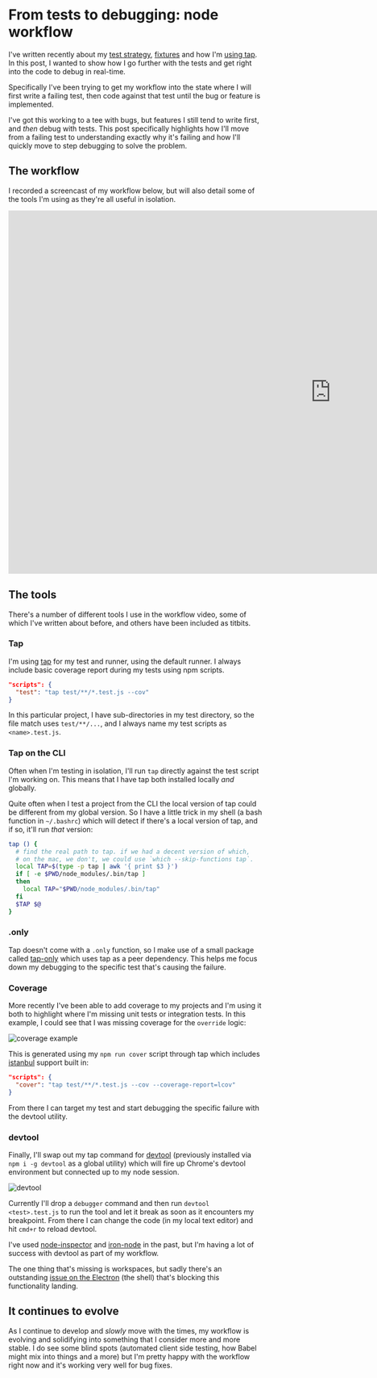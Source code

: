 # From tests to debugging: node workflow

I've written recently about my [test strategy](/my-node-test-strategy), [fixtures](/fixing-fixtures) and how I'm [using tap](/testing-tape-vs-tap). In this post, I wanted to show how I go further with the tests and get right into the code to debug in real-time.

<!--more-->

Specifically I've been trying to get my workflow into the state where I will first write a failing test, then code against that test until the bug or feature is implemented.

I've got this working to a tee with bugs, but features I still tend to write first, and *then* debug with tests. This post specifically highlights how I'll move from a failing test to understanding exactly why it's failing and how I'll quickly move to step debugging to solve the problem.

## The workflow

I recorded a screencast of my workflow below, but will also detail some of the tools I'm using as they're all useful in isolation.

<iframe width="1280" height="720" src="https://www.youtube.com/embed/-oNx6jFLm_g" frameborder="0" allowfullscreen></iframe>

## The tools

There's a number of different tools I use in the workflow video, some of which I've written about before, and others have been included as titbits.

### Tap

I'm using [tap](http://www.node-tap.org/) for my test and runner, using the default runner. I always include basic coverage report during my tests using npm scripts.

```json
"scripts": {
  "test": "tap test/**/*.test.js --cov"
}
```

In this particular project, I have sub-directories in my test directory, so the file match uses `test/**/...`, and I always name my test scripts as `<name>.test.js`.

### Tap on the CLI

Often when I'm testing in isolation, I'll run `tap` directly against the test script I'm working on. This means that I have tap both installed locally *and* globally.

Quite often when I test a project from the CLI the local version of tap could be different from my global version. So I have a little trick in my shell (a bash function in `~/.bashrc`) which will detect if there's a local version of tap, and if so, it'll run *that* version:

```bash
tap () {
  # find the real path to tap. if we had a decent version of which, 
  # on the mac, we don't, we could use `which --skip-functions tap`.
  local TAP=$(type -p tap | awk '{ print $3 }')
  if [ -e $PWD/node_modules/.bin/tap ]
  then
    local TAP="$PWD/node_modules/.bin/tap"
  fi
  $TAP $@
}
```

### .only

Tap doesn't come with a `.only` function, so I make use of a small package called [tap-only](https://www.npmjs.com/package/tap-only) which uses tap as a peer dependency. This helps me focus down my debugging to the specific test that's causing the failure.

### Coverage

More recently I've been able to add coverage to my projects and I'm using it both to highlight where I'm missing unit tests or integration tests. In this example, I could see that I was missing coverage for the `override` logic:

![coverage example](/images/coverage-example.png)

This is generated using my `npm run cover` script through tap which includes [istanbul](https://gotwarlost.github.io/istanbul/) support built in:

```json
"scripts": {
  "cover": "tap test/**/*.test.js --cov --coverage-report=lcov"
}
```

From there I can target my test and start debugging the specific failure with the devtool utility.

### devtool

Finally, I'll swap out my tap command for [devtool](https://www.npmjs.com/package/devtool) (previously installed via `npm i -g devtool` as a global utility) which will fire up Chrome's devtool environment but connected up to my node session.

![devtool](/images/devtool-for-node.png)

Currently I'll drop a `debugger` command and then run `devtool <test>.test.js` to run the tool and let it break as soon as it encounters my breakpoint. From there I can change the code (in my local text editor) and hit `cmd+r` to reload devtool.

I've used [node-inspector](https://www.npmjs.com/package/node-inspector) and [iron-node](https://www.npmjs.com/package/iron-node) in the past, but I'm having a lot of success with devtool as part of my workflow.

The one thing that's missing is workspaces, but sadly there's an outstanding [issue on the Electron](https://github.com/Jam3/devtool/issues/7) (the shell) that's blocking this functionality landing.

## It continues to evolve

As I continue to develop and _slowly_ move with the times, my workflow is evolving and solidifying into something that I consider more and more stable. I do see some blind spots (automated client side testing, how Babel might mix into things and a more) but I'm pretty happy with the workflow right now and it's working very well for bug fixes.
